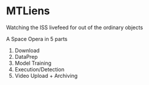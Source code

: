 # MTLiens
Watching the ISS livefeed for out of the ordinary objects


A Space Opera in 5 parts

1. Download
2. DataPrep
3. Model Training
4. Execution/Detection
5. Video Upload + Archiving
